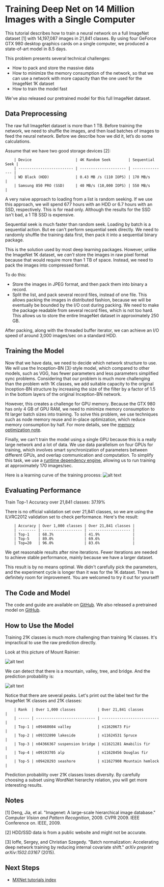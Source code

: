 # Training Deep Net on 14 Million Images with a Single Computer

This tutorial describes how to train a neural network on a full ImageNet dataset [1] with 14,197,087 images in 21,841 classes. By using four GeForce GTX 980 desktop graphics cards on a single computer, we produced a state-of-art model in 8.5 days.

This problem presents several technical challenges:

- How to pack and store the massive data
- How to minimize the memory consumption of the network, so that we can use a network with more capacity than the one used for the ImageNet 1K dataset
- How to train the model fast

We've also released our pretrained model for this full ImageNet dataset.

## Data Preprocessing
The raw full ImageNet dataset is more than 1 TB. Before training the network, we need to shuffle the images, and then load batches of images to feed the neural network. Before we describe how we did it, let’s do some calculations.

Assume that we have two good storage devices [2]:

```
    | Device                    | 4K Random Seek        | Sequential Seek |
    | ------------------------- | --------------------- | --------------- |
    | WD Black (HDD)            | 0.43 MB /s (110 IOPS) | 170 MB/s        |
    | Samsung 850 PRO (SSD)     | 40 MB/s (10,000 IOPS) | 550 MB/s        |
```

A very naive approach to loading from a list is random seeking. If we use this approach, we will spend 677 hours with an HDD or 6.7 hours with an SSD, respectively. This is for read only. Although the results for the SSD isn't bad, a 1 TB SSD is expensive.

Sequential seek is much faster than random seek. Loading by batch is a sequential action. But ee can't perform sequential seek directly. We need to randomly shuffle the training data first, then pack it into a sequential binary package.

This is the solution used by most deep learning packages. However, unlike the ImageNet 1K dataset, we *can't* store the images in raw pixel format because that would require more than 1 TB of space. Instead, we need to pack the images into compressed format.

To do this:

- Store the images in JPEG format, and then pack them into binary a record.
- Split the list, and pack several record files, instead of one file. This allows packing the images in distributed fashion, because we will be eventually be bounded by the I/O cost during packing. We need to make the package readable from several record files, which is not too hard.
This allows us to store the entire ImageNet dataset in approximately 250 GB.

After packing, along with the threaded buffer iterator, we can achieve an I/O speed of around 3,000 images/sec on a standard HDD.

## Training the Model


Now that we have data, we need to decide which network structure to use. We will use the Inception-BN [3]-style model, which compared to other models, such as VGG, has fewer parameters and less parameters simplified sync problems. Considering that our problem is much more challenging than the problem with 1K classes, we add suitable capacity to the original Inception-BN structure by increasing the size of the filter by a factor of 1.5 in the bottom layers of the original Inception-BN network.

However, this creates a challenge for GPU memory. Because the GTX 980 has only 4 GB of GPU RAM, we need to minimize memory consumption to fit larger batch sizes into training. To solve this problem, we use techniques such as node memory reuse  and in-place optimization, which reduce memory consumption by half. For more details, see the [memory optimization note](http://mxnet.io/architecture/note_memory.html).

Finally, we can't train the model using a single GPU because this is a really large network and a lot of data. We use data parallelism on four GPUs for training, which involves smart synchronization of parameters between different GPUs, and overlap communication and computation. To simplify this task, we use a [runtime dependency engine](http://mxnet.io/architecture/note_engine.html), allowing us to run training at approximately 170 images/sec.

Here is a learning curve of the training process:
![alt text](https://raw.githubusercontent.com/dmlc/web-data/master/mxnet/imagenet_full/curve.png "Learning Curve")

## Evaluating Performance
Train Top-1 Accuracy over 21,841 classes: 37.19%

There is no official validation set over 21,841 classes, so we are using the ILVRC2012 validation set to check performance. Here's the result:

```
    | Accuracy | Over 1,000 classes | Over 21,841 classes |
    | -------- | ------------------ | ------------------- |
    | Top-1    | 68.3%              | 41.9%               |
    | Top-5    | 89.0%              | 69.6%               |
    | Top=20   | 96.0%              | 83.6%               |
```

We get reasonable results after nine iterations. Fewer iterations are needed to achieve stable performance, mainly because we have a larger dataset.

This result is by no means optimal. We didn't carefully pick the parameters, and the experiment cycle is longer than it was for the 1K dataset. There is definitely room for improvement. You are welcomed to try it out for yourself!


## The Code and Model
The code and guide are available on [GitHub](https://github.com/dmlc/mxnet/tree/master/example/image-classification). We also released a pretrained model on [GitHub](https://github.com/dmlc/mxnet-model-gallery/tree/master/imagenet-21k-inception.md).

## How to Use the Model
Training 21K classes is much more challenging than training 1K classes. It's impractical to use the raw prediction directly.

Look at this picture of Mount Rainier:

![alt text](https://raw.githubusercontent.com/dmlc/web-data/master/mxnet/imagenet_full/rainier.png "Mount Rainer")

We can detect that there is a mountain, valley, tree, and bridge. And the prediction probability is:

![alt text](https://raw.githubusercontent.com/dmlc/web-data/master/mxnet/imagenet_full/prob.png "Probability")

Notice that there are several peaks. Let's print out the label text for the ImageNet 1K classes and 21K classes:

```
    | Rank  | Over 1,000 classes          | Over 21,841 classes        |
    | ----- | --------------------------- | -------------------------- |
    | Top-1 | n09468604 valley            | n11620673 Fir              |
    | Top-2 | n09332890 lakeside          | n11624531 Spruce           |
    | Top-3 | n04366367 suspension bridge | n11621281 Amabilis fir     |
    | Top-4 | n09193705 alp               | n11628456 Douglas fir      |
    | Top-5 | n09428293 seashore          | n11627908 Mountain hemlock |
```

Prediction probability over 21K classes loses diversity. By carefully choosing a subset using WordNet hierarchy relation, you will get more interesting results.

## Notes
[1] Deng, Jia, et al. "Imagenet: A large-scale hierarchical image database." *Computer Vision and Pattern Recognition*, 2009. CVPR 2009. IEEE Conference on. IEEE, 2009.

[2] HDD/SSD data is from a public website and might not be accurate.

[3] Ioffe, Sergey, and Christian Szegedy. "Batch normalization: Accelerating deep network training by reducing internal covariate shift." *arXiv preprint arXiv:1502.03167* (2015).

## Next Steps
* [MXNet tutorials index](http://mxnet.io/tutorials/index.html)
